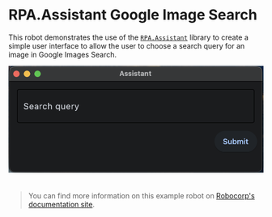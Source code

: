 # RPA.Assistant Google Image Search

This robot demonstrates the use of the [`RPA.Assistant`](https://robocorp.com/docs/libraries/rpa-framework/rpa-assistant) library to create a simple user interface to allow the user to choose a search query for an image in Google Images Search.

<img src="images/form-ui.png" style="margin-bottom:20px">

> You can find more information on this example robot on [Robocorp's documentation site](https://robocorp.com/docs/development-guide/dialogs-assistant/how-to-collect-input-from-users).
